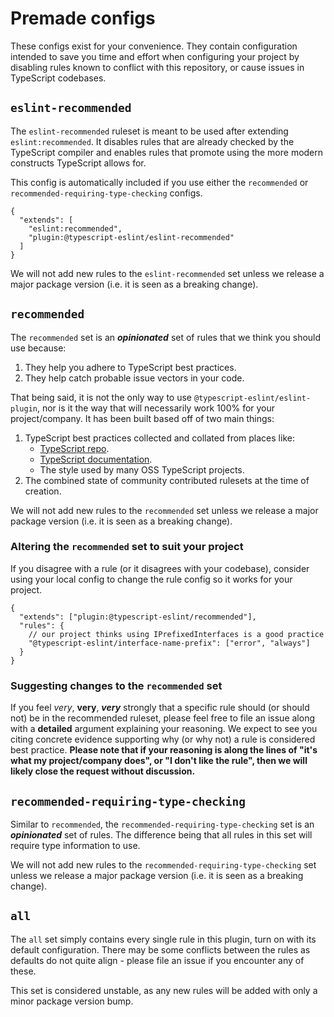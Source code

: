 # Premade configs

These configs exist for your convenience. They contain configuration intended to save you time and effort when configuring your project by disabling rules known to conflict with this repository, or cause issues in TypeScript codebases.

## `eslint-recommended`

The `eslint-recommended` ruleset is meant to be used after extending `eslint:recommended`. It disables rules that are already checked by the TypeScript compiler and enables rules that promote using the more modern constructs TypeScript allows for.

This config is automatically included if you use either the `recommended` or `recommended-requiring-type-checking` configs.

```cjson
{
  "extends": [
    "eslint:recommended",
    "plugin:@typescript-eslint/eslint-recommended"
  ]
}
```

We will not add new rules to the `eslint-recommended` set unless we release a major package version (i.e. it is seen as a breaking change).

## `recommended`

The `recommended` set is an **_opinionated_** set of rules that we think you should use because:

1. They help you adhere to TypeScript best practices.
2. They help catch probable issue vectors in your code.

That being said, it is not the only way to use `@typescript-eslint/eslint-plugin`, nor is it the way that will necessarily work 100% for your project/company. It has been built based off of two main things:

1. TypeScript best practices collected and collated from places like:
   - [TypeScript repo](https://github.com/Microsoft/TypeScript).
   - [TypeScript documentation](https://www.typescriptlang.org/docs/home.html).
   - The style used by many OSS TypeScript projects.
2. The combined state of community contributed rulesets at the time of creation.

We will not add new rules to the `recommended` set unless we release a major package version (i.e. it is seen as a breaking change).

### Altering the `recommended` set to suit your project

If you disagree with a rule (or it disagrees with your codebase), consider using your local config to change the rule config so it works for your project.

```cjson
{
  "extends": ["plugin:@typescript-eslint/recommended"],
  "rules": {
    // our project thinks using IPrefixedInterfaces is a good practice
    "@typescript-eslint/interface-name-prefix": ["error", "always"]
  }
}
```

### Suggesting changes to the `recommended` set

<!-- prettier-ignore -->
If you feel _very_, **very**, ***very*** strongly that a specific rule should (or should not) be in the recommended ruleset, please feel free to file an issue along with a **detailed** argument explaining your reasoning. We expect to see you citing concrete evidence supporting why (or why not) a rule is considered best practice. **Please note that if your reasoning is along the lines of "it's what my project/company does", or "I don't like the rule", then we will likely close the request without discussion.**

## `recommended-requiring-type-checking`

Similar to `recommended`, the `recommended-requiring-type-checking` set is an **_opinionated_** set of rules. The difference being that all rules in this set will require type information to use.

We will not add new rules to the `recommended-requiring-type-checking` set unless we release a major package version (i.e. it is seen as a breaking change).

## `all`

The `all` set simply contains every single rule in this plugin, turn on with its default configuration.
There may be some conflicts between the rules as defaults do not quite align - please file an issue if you encounter any of these.

This set is considered unstable, as any new rules will be added with only a minor package version bump.
